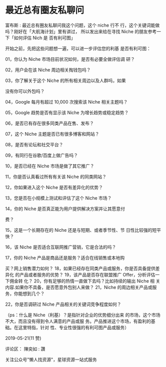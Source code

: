 # 最近总有圈友私聊问

富布斯 : 最近总有圈友私聊问我这个问题，这个 niche 行不 行，这个关键词能做吗？刚好在「大航海计划」里有讲过， 所以发出来给在寻找 Niche 的朋友参考一下「如何评估 Nich 是 否有利可图」

开始之前，先把这些问题想一遍，可以进一步评估您的利基 是否有利可图：

01，你认为 Niche 市场目前状况如何，是否有必要全做评估调 研？

02，用户会在该 Niche 周边相关掏钱包吗？

03，你了解关于这个 Niche 的所有相关周边以及人群吗，如果

没有你可以外包吗？

04，Google 每月有超过 10,000 次搜索该 Niche 相关主题吗？

05，Google 趋势是否有显示该 Niche 为增长趋势或稳定趋势？

06，是否已有存在很多同类产品在售、发布？

07，这个 Niche 主题是否已有很多博客和网站？

08，是否有论坛和社交平台？

09，有同行在谷歌/百度上做广告吗？

10，是否已经在 Niche 市场是做了其它推广？

11，你是否认真看过所有有关该 Niche 的同类网站？

12，你如果进入这个 Niche 是否有差异化的优势？

13，您是否在小规模上测试和评估了这个 Niche 市场？

14，你的 Niche 是否真正能为用户提供解决方案并让其愿意付

费？

15，这是一个长期存在的 Niche 还是与短期、或者季节性、节 日性比较强的短平快？

16，该 Niche 是否适合互联网推广营销，它是合法的吗？

17，你的 Niche 产品是商品还是服务？适合在线销售或本地购

买？网上销售潜力如何？ 18，如果已经存在同类产品或服务，你是否具备提供差异化 的产品或者服务的优势？ 19，该产品是否存在联盟推广 Offer，分析评估一下佣金转 化？ 20，你有足够的热情一直做下去吗？比如持续的输出 Niche 相 关内容.如果你不具备，是否愿意外包别人来做？ 21，Niche 的周边相关产品或服务，你能想到几个？

22，你是否调研过 Niche 产品相关的关键词竞争程度如何？

（ps：什么是 Niche（利基）？是指针对企业的优势细分出来 的市场，这个市场不大，而且没有得到令人满意的产品或服 务。产品推进这个市场，有盈利的基础。在这里特指，针对 性、专业性很强的有利可图产品或服务）

2019-05-21(11 赞)

评论区： 陳奕如 : 讚

关注公众号"懒人找资源"，星球资源一站式服务